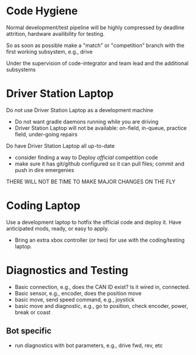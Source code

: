 # Code Hygiene
Normal development/test pipeline will be highly compressed by deadline attrition, hardware availibility for testing.

So as soon as possible make a "match" or "competition" branch with the first working subsystem, e.g., drive

Under the supervision of code-integrator and team lead and the additional subsystems




# Driver Station Laptop
Do not use Driver Station Laptop as a development machine
* Do not want gradle daemons running while you are driving
* Driver Station Laptop will not be available: on-field, in-queue, practice field, under-going repairs

Do have Driver Station Laptop all up-to-date
* consider finding a way to Deploy *official* competition code
* make sure it has git/github configured so it can pull files; commit and push in dire emergenies

THERE WILL NOT BE TIME TO MAKE MAJOR CHANGES ON THE FLY

# Coding Laptop
Use a development laptop to hotfix the official code and deploy it.
Have anticipated mods, ready, or easy to apply.
* Bring an extra xbox controller (or two) for use with the coding/testing laptop.

# Diagnostics and Testing
* Basic connection, e.g., does the CAN ID exist? Is it wired in, connected.
* Basic sensor, e.g., encoder, does the position move
* basic move, send speed command, e.g., joystick
* basic move and diagnostic, e.g., go to position, check encoder, power, break or coast
## Bot specific
* run diagnostics with bot parameters, e.g., drive fwd, rev, etc